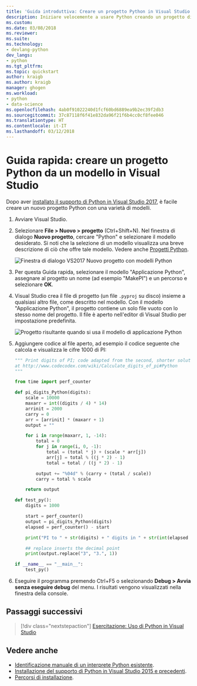 ```yaml
---
title: 'Guida introduttiva: Creare un progetto Python in Visual Studio da un modello | Microsoft Docs'
description: Iniziare velocemente a usare Python creando un progetto di Visual Studio da uno dei modelli predefiniti.
ms.custom: 
ms.date: 03/08/2018
ms.reviewer: 
ms.suite: 
ms.technology:
- devlang-python
dev_langs:
- python
ms.tgt_pltfrm: 
ms.topic: quickstart
author: kraigb
ms.author: kraigb
manager: ghogen
ms.workload:
- python
- data-science
ms.openlocfilehash: 4ab0f91022240d1fcf60bd6889ea9b2ec39f2db3
ms.sourcegitcommit: 37c87118f6f41e832da96f21f6b4cc0cf8fee046
ms.translationtype: HT
ms.contentlocale: it-IT
ms.lasthandoff: 03/12/2018
---
```

# <a name="quickstart-create-a-python-project-from-a-template-in-visual-studio"></a>Guida rapida: creare un progetto Python da un modello in Visual Studio

Dopo aver [installato il supporto di Python in Visual Studio 2017](installing-python-support-in-visual-studio.md), è facile creare un nuovo progetto Python con una varietà di modelli.

1. Avviare Visual Studio.

1. Selezionare **File > Nuovo > progetto** (Ctrl+Shift+N). Nel finestra di dialogo **Nuovo progetto**, cercare "Python" e selezionare il modello desiderato. Si noti che la selezione di un modello visualizza una breve descrizione di ciò che offre tale modello. Vedere anche [Progetti Python](managing-python-projects-in-visual-studio.md#project-templates).

    ![Finestra di dialogo VS2017 Nuovo progetto con modelli Python](media/projects-new-project-dialog2.png)

1. Per questa Guida rapida, selezionare il modello "Applicazione Python", assegnare al progetto un nome (ad esempio "MakePI") e un percorso e selezionare **OK**.

1. Visual Studio crea il file di progetto (un file `.pyproj` su disco) insieme a qualsiasi altro file, come descritto nel modello. Con il modello "Applicazione Python", il progetto contiene un solo file vuoto con lo stesso nome del progetto. Il file è aperto nell'editor di Visual Studio per impostazione predefinita.

    ![Progetto risultante quando si usa il modello di applicazione Python](media/projects-new-structure.png)

1. Aggiungere codice al file aperto, ad esempio il codice seguente che calcola e visualizza le cifre 1000 di PI:

    ```python
    """ Print digits of PI; code adapted from the second, shorter solution
    at http://www.codecodex.com/wiki/Calculate_digits_of_pi#Python
    """

    from time import perf_counter

    def pi_digits_Python(digits):
        scale = 10000
        maxarr = int((digits / 4) * 14)
        arrinit = 2000
        carry = 0
        arr = [arrinit] * (maxarr + 1)
        output = ""

        for i in range(maxarr, 1, -14):
            total = 0
            for j in range(i, 0, -1):
                total = (total * j) + (scale * arr[j])
                arr[j] = total % ((j * 2) - 1)
                total = total / ((j * 2) - 1)

            output += "%04d" % (carry + (total / scale))
            carry = total % scale

        return output

    def test_py():
        digits = 1000

        start = perf_counter()
        output = pi_digits_Python(digits)
        elapsed = perf_counter() - start

        print("PI to " + str(digits) + " digits in " + str(int(elapsed * 10000)/10000) + " seconds:")

        ## replace inserts the decimal point
        print(output.replace("3", "3.", 1))

    if __name__ == "__main__":
        test_py()
    ```

1. Eseguire il programma premendo Ctrl+F5 o selezionando **Debug > Avvia senza eseguire debug** del menu. I risultati vengono visualizzati nella finestra della console.

## <a name="next-steps"></a>Passaggi successivi

> [!div class="nextstepaction"]
> [Esercitazione: Uso di Python in Visual Studio](tutorial-working-with-python-in-visual-studio-step-01-create-project.md)

## <a name="see-also"></a>Vedere anche

- [Identificazione manuale di un interprete Python esistente](managing-python-environments-in-visual-studio.md#manually-identifying-an-existing-environment).
- [Installazione del supporto di Python in Visual Studio 2015 e precedenti](installing-python-support-in-visual-studio.md).
- [Percorsi di installazione](installing-python-support-in-visual-studio.md#install-locations).
